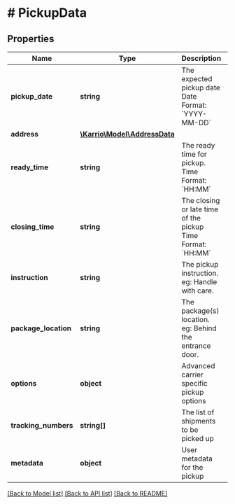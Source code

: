# # PickupData

## Properties

Name | Type | Description | Notes
------------ | ------------- | ------------- | -------------
**pickup_date** | **string** | The expected pickup date  Date Format: &#x60;YYYY-MM-DD&#x60; |
**address** | [**\Karrio\Model\AddressData**](AddressData.md) |  | [optional]
**ready_time** | **string** | The ready time for pickup.  Time Format: &#x60;HH:MM&#x60; |
**closing_time** | **string** | The closing or late time of the pickup  Time Format: &#x60;HH:MM&#x60; |
**instruction** | **string** | The pickup instruction.  eg: Handle with care. | [optional]
**package_location** | **string** | The package(s) location.  eg: Behind the entrance door. | [optional]
**options** | **object** | Advanced carrier specific pickup options | [optional]
**tracking_numbers** | **string[]** | The list of shipments to be picked up |
**metadata** | **object** | User metadata for the pickup | [optional]

[[Back to Model list]](../../README.md#models) [[Back to API list]](../../README.md#endpoints) [[Back to README]](../../README.md)
